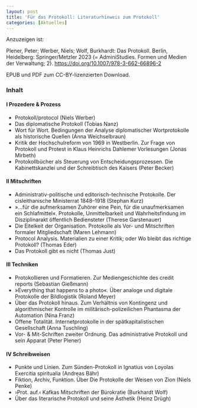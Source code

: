 ```yaml
---
layout: post
title: 'Für das Protokoll: Literaturhinweis zum Protokoll'
categories: [Aktuelles]
---
```


Anzuzeigen ist: 

Plener, Peter; Werber, Niels; Wolf, Burkhardt: Das Protokoll. Berlin, Heidelberg: Springer/Metzler 2023 (= AdminiStudies. Formen und Medien der Verwaltung; 2). https://doi.org/10.1007/978-3-662-66896-2

EPUB und PDF zum CC-BY-lizenzierten Download.
<!-- more -->

### Inhalt

#### I Prozedere & Prozess 

- Protokoll/protocol (Niels Werber)
- Das diplomatische Protokoll (Tobias Nanz)
- Wort für Wort. Bedingungen der Analyse diplomatischer Wortprotokolle als historische Quellen (Anna Weichselbraun)
- Kritik der Hochschulreform von 1969 in Westberlin. Zur Frage von Protokoll und Protest in Klaus Heinrichs Dahlemer Vorlesungen (Jonas Mirbeth)
- Protokollbücher als Steuerung von Entscheidungsprozessen. Die Kabinettskanzlei und der Schreibtisch des Kaisers (Peter Becker)

#### II Mitschriften 
 
- Administrativ-politische und editorisch-technische Protokolle. Der cisleithanische Ministerrat 1848–1918 (Stephan Kurz)
- »…für die aufmerksamen Zuhörer eine Pein, für die unaufmerksamen ein Schlafmittel«. Protokolle, Unmittelbarkeit und Wahrheitsfindung im Disziplinarakt öffentlich Bediensteter (Therese Garstenauer)
- Die Eitelkeit der Organisation. Protokolle als Vor- und Mitschriften formaler Mitgliedschaft (Maren Lehmann)
- Protocol Analysis. Materialien zu einer Kritik; oder Wo bleibt das richtige Protokoll? (Thomas Eder)
- Das Protokoll gibt es nicht (Thomas Just)
 
#### III Techniken

- Protokollieren und Formatieren. Zur Mediengeschichte des credit reports (Sebastian Gießmann)
- »Everything that happens to a photo«. Über analoge und digitale Protokolle der Bildlogistik (Roland Meyer)
- Über das Protokoll hinaus. Zum Verhältnis von Kontingenz und algorithmischer Kontrolle im militärisch-polizeilichen Phantasma der Automation (Nina Franz)
- Offene Totalität. Internetprotokolle in der spätkapitalistischen Gesellschaft (Anna Tuschling)
- Vor- & Mit-Schriften zweiter Ordnung. Das administrative Protokoll und sein Apparat (Peter Plener)
 
#### IV Schreibweisen

- Punkte und Linien. Zum Sünden-Protokoll in Ignatius von Loyolas Exercitia spiritualia (Andreas Bähr)
- Fiktion, Archiv, Funktion. Über Die Protokolle der Weisen von Zion (Niels Penke)
- ›Prot. auf.‹ Kafkas Mitschriften der Bürokratie (Burkhardt Wolf)
- Über das literarische Protokoll und seine Ästhetik (Heinz Drügh)
